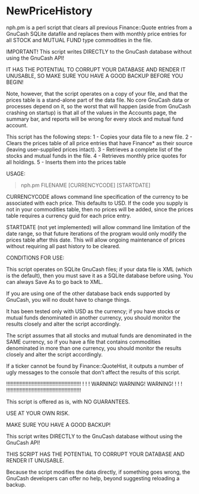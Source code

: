 # NewPriceHistory
nph.pm is a perl script that clears all previous Finance::Quote entries
from a GnuCash SQLite datafile and replaces them with monthly price entries
for all STOCK and MUTUAL FUND type commodities in the file.

IMPORTANT! This script writes DIRECTLY to the GnuCash database without using the GnuCash API! 

IT HAS THE POTENTIAL TO CORRUPT YOUR DATABASE AND RENDER IT UNUSABLE, SO MAKE SURE YOU HAVE A GOOD BACKUP BEFORE YOU BEGIN!

Note, however, that the script operates on a copy of your file, and that the prices table is a stand-alone part of the data file. No core GnuCash data or processes depend on it, so the worst that will happen (aside from GnuCash crashing on startup) is that all of the values in the Accounts page, the summary bar, and reports will be wrong for every stock and mutual fund account.

This script has the following steps:
1 - Copies your data file to a new file.
2 - Clears the prices table of all price entries that have Finance* as their source (leaving user-supplied prices intact).
3 - Retrieves a complete list of the stocks and mutual funds in the file.
4 - Retrieves monthly price quotes for all holdings.
5 - Inserts them into the prices table

USAGE:

>nph.pm FILENAME [CURRENCYCODE] [STARTDATE]

CURRENCYCODE allows command line specification of the currency to be 
associated with each price. This defaults to USD. If the code you supply 
is not in your commodities table, then no prices will be added, since
the prices table requires a currency guid for each price entry. 

STARTDATE (not yet implemented) will allow command line limitation of the
date range, so that future iterations of the program would only modify the
prices table after this date. This will allow ongoing maintenance of prices
without requiring all past history to be cleared.

CONDITIONS FOR USE:

This script operates on SQLite GnuCash files; if your data file is XML (which is the default), then you must save it as a SQLite database before using. You can always Save As to go back to XML. 

If you are using one of the other database back ends supported by GnuCash, you will no doubt have to change things. 

It has been tested only with USD as the currency; if you have stocks or mutual funds denominated in another currency, you should monitor the results closely and alter the script accordingly. 

The script assumes that all stocks and mutual funds are denominated in the SAME currency, so if you have a file that contains commodities denominated in more than one currency, you should monitor the results closely and alter the script accordingly. 

If a ticker cannot be found by Finance::QuoteHist, it outputs a number of ugly messages to the console that don’t affect the results of this script.


!!!!!!!!!!!!!!!!!!!!!!!!!!!!!!!!!!!!!!!!!!!!!!!!!!
!                                                !
!         WARNING! WARNING! WARNING!             !
!                                                !
!!!!!!!!!!!!!!!!!!!!!!!!!!!!!!!!!!!!!!!!!!!!!!!!!! 

This script is offered as is, with NO GUARANTEES.

USE AT YOUR OWN RISK.

MAKE SURE YOU HAVE A GOOD BACKUP!

This script writes DIRECTLY to the GnuCash database without using the GnuCash API!

THIS SCRIPT HAS THE POTENTIAL TO CORRUPT YOUR DATABASE AND RENDER IT UNUSABLE. 

Because the script modifies the data directly, if something goes wrong, the GnuCash developers can offer no help, beyond suggesting reloading a backup.

